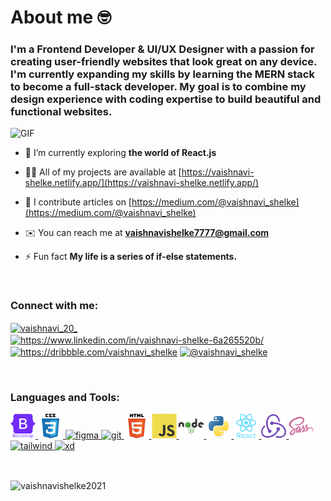 <h1 align="left">About me 🤓</h1>
<h3 align="left">I'm a Frontend Developer & UI/UX Designer with a passion for creating user-friendly websites that look great on any device. I'm currently expanding my skills by learning the MERN stack to become a full-stack developer. My goal is to combine my design experience with coding expertise to build beautiful and functional websites.</h3>
<img src="https://i.giphy.com/media/v1.Y2lkPTc5MGI3NjExZjQ5cWg4Y2NqMmJ1d3hhdzJ4ZzZxejNuaWxiZm10NjF6N3VhdnhzdSZlcD12MV9pbnRlcm5hbF9naWZfYnlfaWQmY3Q9Zw/L1R1tvI9svkIWwpVYr/giphy.gif" alt="GIF" align="start" />

<br/>

- 🌱 I’m currently exploring **the world of React.js**

- 👨‍💻 All of my projects are available at [https://vaishnavi-shelke.netlify.app/](https://vaishnavi-shelke.netlify.app/)

- 📝 I contribute articles on [https://medium.com/@vaishnavi_shelke](https://medium.com/@vaishnavi_shelke)

- ✉️ You can reach me at **vaishnavishelke7777@gmail.com**
  
- ⚡ Fun fact **My life is a series of if-else statements.**

<br/>

<h3 align="left">Connect with me:</h3>
<p align="left">
<a href="https://twitter.com/vaishnavi_20_" target="blank"><img align="center" src="https://raw.githubusercontent.com/rahuldkjain/github-profile-readme-generator/master/src/images/icons/Social/twitter.svg" alt="vaishnavi_20_" height="30" width="40" /></a>
<a href="https://linkedin.com/in/https://www.linkedin.com/in/vaishnavi-shelke-6a265520b/" target="blank"><img align="center" src="https://raw.githubusercontent.com/rahuldkjain/github-profile-readme-generator/master/src/images/icons/Social/linked-in-alt.svg" alt="https://www.linkedin.com/in/vaishnavi-shelke-6a265520b/" height="30" width="40" /></a>
<a href="https://dribbble.com/https://dribbble.com/vaishnavi_shelke" target="blank"><img align="center" src="https://raw.githubusercontent.com/rahuldkjain/github-profile-readme-generator/master/src/images/icons/Social/dribbble.svg" alt="https://dribbble.com/vaishnavi_shelke" height="30" width="40" /></a>
<a href="https://medium.com/@vaishnavi_shelke" target="blank"><img align="center" src="https://raw.githubusercontent.com/rahuldkjain/github-profile-readme-generator/master/src/images/icons/Social/medium.svg" alt="@vaishnavi_shelke" height="30" width="40" /></a>
</p>

<br/>

<h3 align="left">Languages and Tools:</h3>
<p align="left"> <a href="https://getbootstrap.com" target="_blank" rel="noreferrer"> <img src="https://raw.githubusercontent.com/devicons/devicon/master/icons/bootstrap/bootstrap-plain-wordmark.svg" alt="bootstrap" width="40" height="40"/> </a> <a href="https://www.w3schools.com/css/" target="_blank" rel="noreferrer"> <img src="https://raw.githubusercontent.com/devicons/devicon/master/icons/css3/css3-original-wordmark.svg" alt="css3" width="40" height="40"/> </a> <a href="https://www.figma.com/" target="_blank" rel="noreferrer"> <img src="https://www.vectorlogo.zone/logos/figma/figma-icon.svg" alt="figma" width="40" height="40"/> </a> <a href="https://git-scm.com/" target="_blank" rel="noreferrer"> <img src="https://www.vectorlogo.zone/logos/git-scm/git-scm-icon.svg" alt="git" width="40" height="40"/> </a> <a href="https://www.w3.org/html/" target="_blank" rel="noreferrer"> <img src="https://raw.githubusercontent.com/devicons/devicon/master/icons/html5/html5-original-wordmark.svg" alt="html5" width="40" height="40"/> </a> <a href="https://developer.mozilla.org/en-US/docs/Web/JavaScript" target="_blank" rel="noreferrer"> <img src="https://raw.githubusercontent.com/devicons/devicon/master/icons/javascript/javascript-original.svg" alt="javascript" width="40" height="40"/> </a> <a href="https://nodejs.org" target="_blank" rel="noreferrer"> <img src="https://raw.githubusercontent.com/devicons/devicon/master/icons/nodejs/nodejs-original-wordmark.svg" alt="nodejs" width="40" height="40"/> </a> <a href="https://www.python.org" target="_blank" rel="noreferrer"> <img src="https://raw.githubusercontent.com/devicons/devicon/master/icons/python/python-original.svg" alt="python" width="40" height="40"/> </a> <a href="https://reactjs.org/" target="_blank" rel="noreferrer"> <img src="https://raw.githubusercontent.com/devicons/devicon/master/icons/react/react-original-wordmark.svg" alt="react" width="40" height="40"/> </a> <a href="https://redux.js.org" target="_blank" rel="noreferrer"> <img src="https://raw.githubusercontent.com/devicons/devicon/master/icons/redux/redux-original.svg" alt="redux" width="40" height="40"/> </a> <a href="https://sass-lang.com" target="_blank" rel="noreferrer"> <img src="https://raw.githubusercontent.com/devicons/devicon/master/icons/sass/sass-original.svg" alt="sass" width="40" height="40"/> </a> <a href="https://tailwindcss.com/" target="_blank" rel="noreferrer"> <img src="https://www.vectorlogo.zone/logos/tailwindcss/tailwindcss-icon.svg" alt="tailwind" width="40" height="40"/> </a> <a href="https://www.adobe.com/products/xd.html" target="_blank" rel="noreferrer"> <img src="https://cdn.worldvectorlogo.com/logos/adobe-xd.svg" alt="xd" width="40" height="40"/> </a> </p>

<br/>

<p><img align="center" src="https://github-readme-streak-stats.herokuapp.com/?user=vaishnavishelke2021&" alt="vaishnavishelke2021" /></p>
